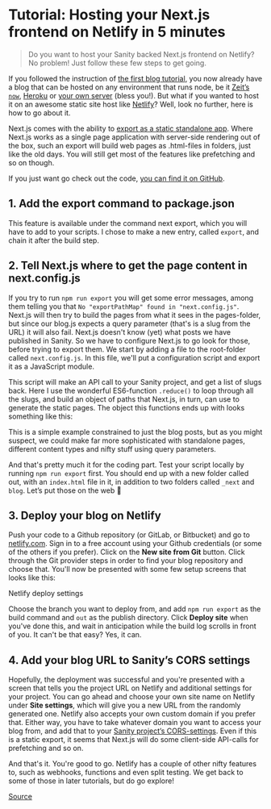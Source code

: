 # Tutorial: Hosting your Next.js frontend on Netlify in 5 minutes

> Do you want to host your Sanity backed Next.js frontend on Netlify? No problem! Just follow these few steps to get going.

If you followed the instruction of [the first blog tutorial](https://www.sanity.io/blog/build-your-own-blog-with-sanity-and-next-js), you now already have a blog that can be hosted on any environment that runs node, be it [Zeit’s](https://zeit.co/now) [`now`](https://zeit.co/now), [Heroku](https://heroku.com/) or [your own server](https://www.youtube.com/watch?v=6KbRA2RjhgQ) (bless you!). But what if you wanted to host it on an awesome static site host like [Netlify](https://www.netlify.com/)? Well, look no further, here is how to go about it.

Next.js comes with the ability to [export as a static standalone app](https://github.com/zeit/next.js#static-html-export). Where Next.js works as a single page application with server-side rendering out of the box, such an export will build web pages as .html-files in folders, just like the old days. You will still get most of the features like prefetching and so on though.

If you just want go check out the code, [you can find it on GitHub](https://github.com/sanity-io/tutorial-sanity-blog-react-next).

[](#377befb6935a)1\. Add the export command to package.json
-----------------------------------------------------------

This feature is available under the command next export, which you will have to add to your scripts. I chose to make a new entry, called `export`, and chain it after the build step.

[](#cd94be06e0f0)2\. Tell Next.js where to get the page content in next.config.js
---------------------------------------------------------------------------------

If you try to run `npm run export` you will get some error messages, among them telling you that `No "exportPathMap" found in "next.config.js"`. Next.js will then try to build the pages from what it sees in the pages-folder, but since our blog.js expects a query parameter (that's is a slug from the URL) it will also fail. Next.js doesn't know (yet) what posts we have published in Sanity. So we have to configure Next.js to go look for those, before trying to export them. We start by adding a file to the root-folder called `next.config.js`. In this file, we'll put a configuration script and export it as a JavaScript module.

This script will make an API call to your Sanity project, and get a list of slugs back. Here I use the wonderful ES6-function `.reduce()` to loop through all the slugs, and build an object of paths that Next.js, in turn, can use to generate the static pages. The object this functions ends up with looks something like this:

This is a simple example constrained to just the blog posts, but as you might suspect, we could make far more sophisticated with standalone pages, different content types and nifty stuff using query parameters.

And that's pretty much it for the coding part. Test your script locally by running `npm run export` first. You should end up with a new folder called out, with an `index.html` file in it, in addition to two folders called `_next` and `blog`. Let’s put those on the web 🚀

[](#96131e88070d)3\. Deploy your blog on Netlify
------------------------------------------------

Push your code to a Github repository (or GitLab, or Bitbucket) and go to [netlify.com](https://netlify.com/). Sign in to a free account using your Github credentials (or some of the others if you prefer). Click on the **New site from Git** button. Click through the Git provider steps in order to find your blog repository and choose that. You'll now be presented with some few setup screens that looks like this:

Netlify deploy settings

Choose the branch you want to deploy from, and add `npm run export` as the build command and `out` as the publish directory. Click **Deploy site** when you've done this, and wait in anticipation while the build log scrolls in front of you. It can't be that easy? Yes, it can.

[](#44a2b7fa8aa3)4\. Add your blog URL to Sanity’s CORS settings
----------------------------------------------------------------

Hopefully, the deployment was successful and you're presented with a screen that tells you the project URL on Netlify and additional settings for your project. You can go ahead and choose your own site name on Netlify under **Site settings**, which will give you a new URL from the randomly generated one. Netlify also accepts your own custom domain if you prefer that. Either way, you have to take whatever domain you want to access your blog from, and add that to your [Sanity project’s CORS-settings](https://manage.sanity.io/projects/). Even if this is a static export, it seems that Next.js will do some client-side API-calls for prefetching and so on.

And that's it. You're good to go. Netlify has a couple of other nifty features to, such as webhooks, functions and even split testing. We get back to some of those in later tutorials, but do go explore!


[Source](https://www.sanity.io/blog/tutorial-host-your-sanity-based-next-js-project-on-netlify?utm_source=github&utm_campaign=netlifyexport)

